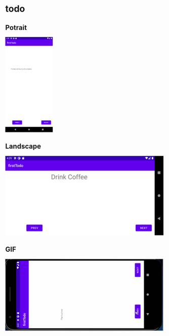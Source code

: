 # todo

<h2> Potrait </h2>
<img src = "screenshots/potrait.png" width = 150>

<h2>Landscape</h2>
<img src = "screenshots/landscape.png" width = 500>

<h2>GIF</h2>
<img src = "screenshots/todokGIF.gif" width = 500>
